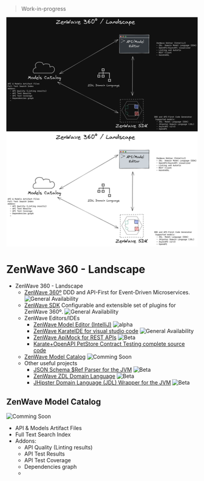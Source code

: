 > Work-in-progress

<p align="center"  markdown="1">
  <img src="ZenWave-360-ZDL-Landscape-dark.png#gh-dark-mode-only" alt="ZenWave360 Landscape" />
  <img src="ZenWave-360-ZDL-Landscape-light.png#gh-light-mode-only" alt="ZenWave360 Landscape" />
</p>

# ZenWave 360 - Landscape

- ZenWave 360 - Landscape
  - [ZenWave 360º](https://zenwave360.github.io/) DDD and API-First for Event-Driven Microservices. ![General Availability](https://img.shields.io/badge/lifecycle-GA-green)
  - [ZenWave SDK](https://zenwave360.github.io/zenwave-sdk/) Configurable and extensible set of plugins for ZenWave 360º. ![General Availability](https://img.shields.io/badge/lifecycle-GA-green)
  - ZenWave Editors/IDEs
    - [ZenWave Model Editor (IntelliJ)](https://zenwave360.github.io/plugin/) ![alpha](https://img.shields.io/badge/lifecycle-alpha-red)
    - [ZenWave KarateIDE for visual studio code](https://github.com/ZenWave360/karate-ide) ![General Availability](https://img.shields.io/badge/lifecycle-GA-green)
    - [ZenWave ApiMock for REST APIs](https://github.com/ZenWave360/zenwave-apimock) ![Beta](https://img.shields.io/badge/lifecycle-beta-yellow)
    - [Karate+OpenAPI PetStore Contract Testing complete source code](https://github.com/ZenWave360/karate-openapi-petstore)
  - [ZenWave Model Catalog](#zenwave-model-catalog) ![Comming Soon](https://img.shields.io/badge/lifecycle-Comming_Soon-lightgray)
  - Other useful projects
    - [JSON Schema $Ref Parser for the JVM](https://zenwave360.github.io/json-schema-ref-parser-jvm/) ![Beta](https://img.shields.io/badge/lifecycle-beta-yellow)
    - [ZenWave ZDL Domain Language](https://github.com/ZenWave360/zdl-jvm) ![Beta](https://img.shields.io/badge/lifecycle-beta-yellow)
    - [JHipster Domain Language (JDL) Wrapper for the JVM](https://github.com/ZenWave360/jdl-jvm) ![Beta](https://img.shields.io/badge/lifecycle-beta-yellow)

## ZenWave Model Catalog

![Comming Soon](https://img.shields.io/badge/lifecycle-Comming_Soon-lightgray)

- API & Models Artifact Files
- Full Text Search Index
- Addons:
  - API Quality (Linting results)
  - API Test Results
  - API Test Coverage
  - Dependencies graph
  -
